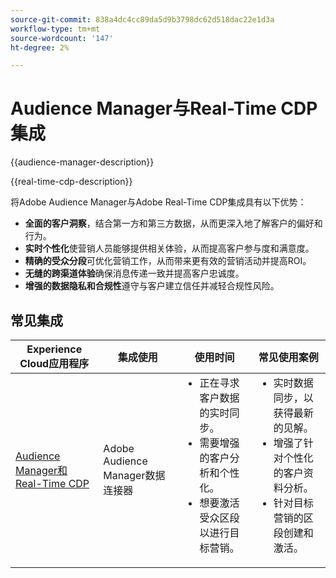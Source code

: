 ```yaml
---
source-git-commit: 838a4dc4cc89da5d9b3798dc62d518dac22e1d3a
workflow-type: tm+mt
source-wordcount: '147'
ht-degree: 2%

---
```



# Audience Manager与Real-Time CDP集成

{{audience-manager-description}}

{{real-time-cdp-description}}

将Adobe Audience Manager与Adobe Real-Time CDP集成具有以下优势：

+ **全面的客户洞察**，结合第一方和第三方数据，从而更深入地了解客户的偏好和行为。
+ **实时个性化**&#x200B;使营销人员能够提供相关体验，从而提高客户参与度和满意度。
+ **精确的受众分段**&#x200B;可优化营销工作，从而带来更有效的营销活动并提高ROI。
+ **无缝的跨渠道体验**&#x200B;确保消息传递一致并提高客户忠诚度。
+ **增强的数据隐私和合规性**&#x200B;遵守与客户建立信任并减轻合规性风险。

## 常见集成

<table>
    <thead>
        <tr>
            <th>Experience Cloud应用程序</th>
            <th>集成使用</th>
            <th>使用时间</th>
            <th>常见使用案例</th>
        </tr>
    </thead>
    <tbody>
        <tr>
            <td>
                <a href="https://experienceleague.adobe.com/docs/platform-learn/tutorials/sources/ingest-data-from-aam.html?lang=zh-Hans" target="_blank" rel="noreferrer">Audience Manager和Real-Time CDP</a>
            </td>
            <td>Adobe Audience Manager数据连接器</td>
            <td>
                <ul style="margin-top: 0;">
                    <li>正在寻求客户数据的实时同步。</li>
                    <li>需要增强的客户分析和个性化。</li>
                    <li>想要激活受众区段以进行目标营销。</li>
                </ul>
            </td>
            <td>
                <ul style="margin-top: 0;">
                    <li>实时数据同步，以获得最新的见解。</li>
                    <li>增强了针对个性化的客户资料分析。</li>
                    <li>针对目标营销的区段创建和激活。</li>
                </ul>
            </td>
        </tr>
    </tbody>
</table>

